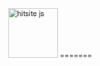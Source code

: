 <img src="http://filespace.whjl.info/member/download/download.php?view=1&n=logo-compressed.png&ct=image/png&f=files/f034263645759e43886509f6d058ffeb-logo-compressed.png" alt="hitsite js" style="width:100px;"/>
=======
